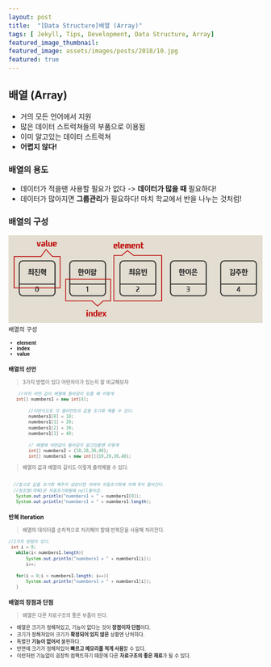 ```yaml
---
layout: post
title:  "[Data Structure]배열 (Array)"
tags: [ Jekyll, Tips, Development, Data Structure, Array]
featured_image_thumbnail:
featured_image: assets/images/posts/2018/10.jpg
featured: true
---
```



## 배열 (Array)  



- 거의 모든 언어에서 지원  
- 많은 데이터 <m>스트럭쳐들의 부품</m>으로 이용됨  
- 이미 알고있는 데이터 스트럭쳐  
- **어렵지 않다!**  
  
### 배열의 용도  

- 데이터가 적을땐 사용할 필요가 없다 -> **데이터가 많을 때** 필요하다!
- 데이터가 많아지면 **그룹관리**가 필요하다! 마치 학교에서 반을 나누는 것처럼!  
  
### 배열의 구성  

![Array](../assets/images/posts/2021/Array.gif)  
<small>배열의 구성<small>  

- **element**  
- **index**  
- **value**  

### 배열의 선언  

> 3가지 방법이 있다 어떤차이가 있는지 잘 비교해보자  

```java
    //아직 어떤 값이 배열에 들어갈지 모를 때 이렇게
   int[] numnbers1 = new int[4];
        
        //이런식으로 각 엘리먼트의 값을 초기화 해줄 수 있다.
        numnbers1[0] = 10;
        numnbers1[1] = 20;
        numnbers1[2] = 30;
        numnbers1[3] = 40;

        // 배열에 어떤값이 들어갈지 알고있을땐 이렇게
        int[] numnbers2 = {10,20,30,40};
        int[] numnbers3 = new int[]{10,20,30,40};
```  

> 배열의 값과 배열의 길이도 이렇게 출력해볼 수 있다.  

```java

  //참고로 값을 초기화 해주지 않았다면 자바의 자동초기화에 의해 0이 들어간다.  
  //참조형(객체)은 자동초기화될때 nyll들어감.
   System.out.println("numnbers1 = " + numnbers1[0]);
   System.out.println("numnbers1 = " + numnbers1.length);
```  

### 반복 Iteration  

> 배열의 데이터를 순차적으로 처리해야 할때 반복문을 사용해 처리한다.  


```java
//2가지 방법이 있다.
 int i = 0;
   while(i< numnbers1.length){
       System.out.println("numnbers1 = " + numnbers1[i]);
       i++;
  
   for(i = 0;i < numnbers1.length; i++){
       System.out.println("numnbers1 = " + numnbers1[i]);
   }

```  

### 배열의 장점과 단점  

> 배열은 다른 자료구조의 좋은 부품이 된다.  

- 배열은 크기가 정해져있고, 기능이 없다는 것이 **장점이자 단점**이다.  
- 크기가 정해져있어 크기가 **확정되어 있지 않은** 상황엔 난처하다.  
- 특별한 **기능이 없어서** 불편하다.  
- 반면에 크기가 정해져있어 **빠르고 메모리를 적게 사용**할 수 있다.  
- 이런저런 기능없이 <m>굉장히 컴팩트</m>하기 때문에 다른 **자료구조의 좋은 재료**가 될 수 있다.  


